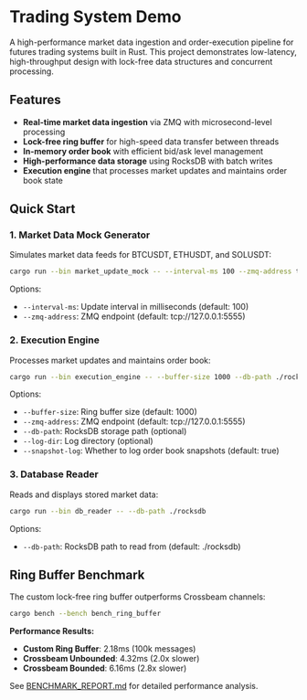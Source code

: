 # Trading System Demo

A high-performance market data ingestion and order-execution pipeline for futures trading systems built in Rust. This project demonstrates low-latency, high-throughput design with lock-free data structures and concurrent processing.

## Features

- **Real-time market data ingestion** via ZMQ with microsecond-level processing
- **Lock-free ring buffer** for high-speed data transfer between threads
- **In-memory order book** with efficient bid/ask level management
- **High-performance data storage** using RocksDB with batch writes
- **Execution engine** that processes market updates and maintains order book state

## Quick Start

### 1. Market Data Mock Generator

Simulates market data feeds for BTCUSDT, ETHUSDT, and SOLUSDT:

```bash
cargo run --bin market_update_mock -- --interval-ms 100 --zmq-address tcp://127.0.0.1:5555
```

Options:

- `--interval-ms`: Update interval in milliseconds (default: 100)
- `--zmq-address`: ZMQ endpoint (default: tcp://127.0.0.1:5555)

### 2. Execution Engine

Processes market updates and maintains order book:

```bash
cargo run --bin execution_engine -- --buffer-size 1000 --db-path ./rocksdb
```

Options:

- `--buffer-size`: Ring buffer size (default: 1000)
- `--zmq-address`: ZMQ endpoint (default: tcp://127.0.0.1:5555)
- `--db-path`: RocksDB storage path (optional)
- `--log-dir`: Log directory (optional)
- `--snapshot-log`: Whether to log order book snapshots (default: true)

### 3. Database Reader

Reads and displays stored market data:

```bash
cargo run --bin db_reader -- --db-path ./rocksdb
```

Options:

- `--db-path`: RocksDB path to read from (default: ./rocksdb)

## Ring Buffer Benchmark

The custom lock-free ring buffer outperforms Crossbeam channels:

```bash
cargo bench --bench bench_ring_buffer
```

**Performance Results:**

- **Custom Ring Buffer**: 2.18ms (100k messages)
- **Crossbeam Unbounded**: 4.32ms (2.0x slower)
- **Crossbeam Bounded**: 6.16ms (2.8x slower)

See [BENCHMARK_REPORT.md](BENCHMARK_REPORT.md) for detailed performance analysis.
